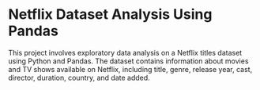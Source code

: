 # Netflix Dataset Analysis Using Pandas
This project involves exploratory data analysis on a Netflix titles dataset using Python and Pandas. The dataset contains information about movies and TV shows available on Netflix, including title, genre, release year, cast, director, duration, country, and date added.

